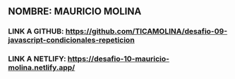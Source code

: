 ## NOMBRE: MAURICIO MOLINA

### LINK A GITHUB: https://github.com/TICAMOLINA/desafio-09-javascript-condicionales-repeticion

### LINK A NETLIFY: https://desafio-10-mauricio-molina.netlify.app/
